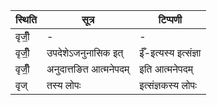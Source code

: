 | स्थिति | सूत्र | टिप्पणी |
| ----- | ------- | ------ |
| वृजीँ॒ | - | - |
| वृजीँ॒ | उपदेशेऽजनुनासिक इत् | ईँ-इत्यस्य इत्संज्ञा |
| वृजीँ॒ | अनुदात्तङित आत्मनेपदम् | इति आत्मनेपदम् |
| वृज् | तस्य लोपः | इत्संज्ञकस्य लोपः |
